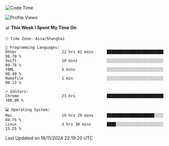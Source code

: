 <!--START_SECTION:waka-->
![Code Time](http://img.shields.io/badge/Code%20Time-3%2C012%20hrs%205%20mins-blue)

![Profile Views](http://img.shields.io/badge/Profile%20Views-1-blue)

📊 **This Week I Spent My Time On** 

```text
🕑︎ Time Zone: Asia/Shanghai

💬 Programming Languages: 
Other                    22 hrs 42 mins      █████████████████████████   98.70 % 
Swift                    10 mins             ░░░░░░░░░░░░░░░░░░░░░░░░░   00.78 % 
YAML                     5 mins              ░░░░░░░░░░░░░░░░░░░░░░░░░   00.40 % 
Makefile                 1 min               ░░░░░░░░░░░░░░░░░░░░░░░░░   00.12 % 

🔥 Editors: 
Chrome                   23 hrs              █████████████████████████   100.00 % 

💻 Operating System: 
Mac                      19 hrs 29 mins      █████████████████████░░░░   84.75 % 
Linux                    3 hrs 30 mins       ████░░░░░░░░░░░░░░░░░░░░░   15.25 % 
```


 Last Updated on 16/11/2024 22:19:20 UTC
<!--END_SECTION:waka-->